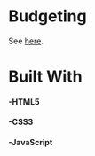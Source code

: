 # Budgeting

See [here](https://iammosun.github.io/Budgeting).


# Built With 

 #### -HTML5
 #### -CSS3
 #### -JavaScript
